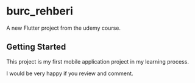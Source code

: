 # burc_rehberi

A new Flutter project from the udemy course.

## Getting Started

This project is my first mobile application project in my learning process.

I would be very happy if you review and comment.
